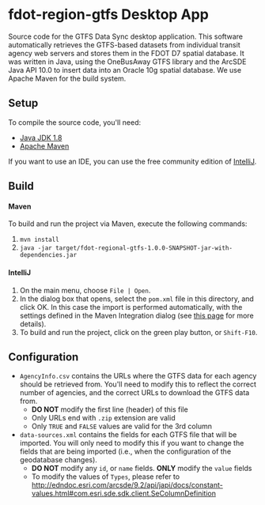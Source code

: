 # fdot-region-gtfs Desktop App

Source code for the GTFS Data Sync desktop application.  This software automatically retrieves the GTFS-based datasets from individual transit agency web servers and stores them in the FDOT D7 spatial database.  It was written in Java, using the OneBusAway GTFS library and the ArcSDE Java API 10.0 to insert data into an Oracle 10g spatial database.  We use Apache Maven for the build system.

## Setup

To compile the source code, you'll need:
 
* [Java JDK 1.8](http://www.oracle.com/technetwork/java/javase/downloads/jdk8-downloads-2133151.html)
* [Apache Maven](https://maven.apache.org/download.cgi)

If you want to use an IDE, you can use the free community edition of [IntelliJ](https://www.jetbrains.com/idea/).

## Build

#### Maven

To build and run the project via Maven, execute the following commands:

1. `mvn install`
2. `java -jar target/fdot-regional-gtfs-1.0.0-SNAPSHOT-jar-with-dependencies.jar`

#### IntelliJ

1. On the main menu, choose `File | Open`.
2. In the dialog box that opens, select the `pom.xml` file in this directory, and click OK. In this case the import is performed automatically, with the settings defined in the Maven Integration dialog (see [this page](https://www.jetbrains.com/help/idea/2016.1/importing-project-from-maven-model.html?origin=old_help) for more details).
3. To build and run the project, click on the green play button, or `Shift-F10`.

## Configuration

* `AgencyInfo.csv` contains the URLs where the GTFS data for each agency should be retrieved from.  You'll need to modify this to reflect the correct number of agencies, and the correct URLs to download the GTFS data from.
    * **DO NOT** modify the first line (header) of this file
    * Only URLs end with `.zip` extension are valid
    * Only `TRUE` and `FALSE` values are valid for the 3rd column
* `data-sources.xml` contains the fields for each GTFS file that will be imported.  You will only need to modify this if you want to change the fields that are being imported (i.e., when the configuration of the geodatabase changes).
    * **DO NOT** modify any `id`, or `name` fields. **ONLY** modify the `value` fields
    * To modify the values of `Types`, please refer to http://edndoc.esri.com/arcsde/9.2/api/japi/docs/constant-values.html#com.esri.sde.sdk.client.SeColumnDefinition